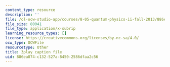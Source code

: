 ```yaml
---
content_type: resource
description: ''
file: /ol-ocw-studio-app/courses/8-05-quantum-physics-ii-fall-2013/886ea874c132527a84502586dfaa2c56_ZTNip78TUvA.vtt
file_size: 80041
file_type: application/x-subrip
learning_resource_types: []
license: https://creativecommons.org/licenses/by-nc-sa/4.0/
ocw_type: OCWFile
resourcetype: Other
title: 3play caption file
uid: 886ea874-c132-527a-8450-2586dfaa2c56
---
```


